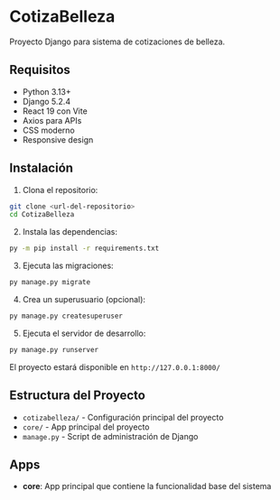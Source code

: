 # CotizaBelleza

Proyecto Django para sistema de cotizaciones de belleza.

## Requisitos

- Python 3.13+
- Django 5.2.4
- React 19 con Vite
- Axios para APIs
- CSS moderno
- Responsive design

## Instalación

1. Clona el repositorio:
```bash
git clone <url-del-repositorio>
cd CotizaBelleza
```

2. Instala las dependencias:
```bash
py -m pip install -r requirements.txt
```

3. Ejecuta las migraciones:
```bash
py manage.py migrate
```

4. Crea un superusuario (opcional):
```bash
py manage.py createsuperuser
```

5. Ejecuta el servidor de desarrollo:
```bash
py manage.py runserver
```

El proyecto estará disponible en `http://127.0.0.1:8000/`

## Estructura del Proyecto

- `cotizabelleza/` - Configuración principal del proyecto
- `core/` - App principal del proyecto
- `manage.py` - Script de administración de Django

## Apps

- **core**: App principal que contiene la funcionalidad base del sistema 